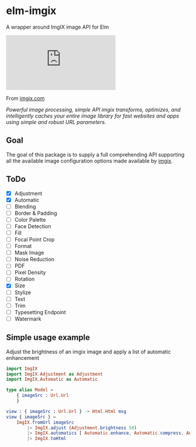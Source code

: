 # elm-imgix

A wrapper around ImgIX image API for Elm

![imgix logo](https://assets.imgix.net/presskit/imgix-presskit.pdf?page=3&fm=png&w=200)

From [imgix.com](https://www.imgix.com)

_Powerful image processing, simple API
imgix transforms, optimizes, and intelligently caches your entire image library for fast websites and apps using simple and robust URL parameters._

## Goal

The goal of this package is to supply a full comprehending API supporting all the available image configuration options made available by [imgix](https://www.imgix.com).

## ToDo

- [x] Adjustment
- [x] Automatic
- [ ] Blending
- [ ] Border & Padding
- [ ] Color Palette
- [ ] Face Detection
- [ ] Fill
- [ ] Focal Point Crop
- [ ] Format
- [ ] Mask Image
- [ ] Noise Reduction
- [ ] PDF
- [ ] Pixel Density
- [ ] Rotation
- [x] Size
- [ ] Stylize
- [ ] Text
- [ ] Trim
- [ ] Typesetting Endpoint
- [ ] Watermark

## Simple usage example

Adjust the brightness of an imgix image and apply a list of automatic enhancement

```elm
import ImgIX
import ImgIX.Adjustment as Adjustment
import ImgIX.Automatic as Automatic

type alias Model =
    { imageSrc : Url.Url
    }

view : { imageSrc : Url.Url } -> Html.Html msg
view { imageSrc } =
    ImgIX.fromUrl imageSrc
        |> ImgIX.adjust (Adjustment.brightness 50)
        |> ImgIX.automatics [ Automatic.enhance, Automatic.compress, Automatic.fileFormat ]
        |> ImgIX.toHtml


```
